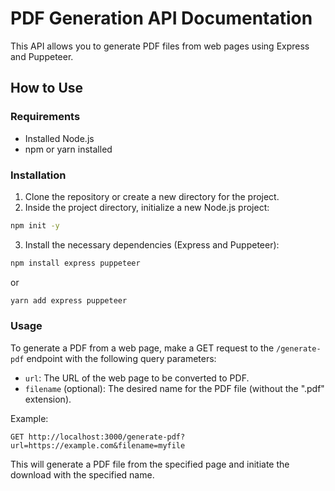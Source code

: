 # PDF Generation API Documentation

This API allows you to generate PDF files from web pages using Express and Puppeteer.

## How to Use

### Requirements

- Installed Node.js
- npm or yarn installed

### Installation

1. Clone the repository or create a new directory for the project.
2. Inside the project directory, initialize a new Node.js project:

```bash
npm init -y
```

3. Install the necessary dependencies (Express and Puppeteer):

```bash
npm install express puppeteer
```

or

```bash
yarn add express puppeteer
```

### Usage

To generate a PDF from a web page, make a GET request to the `/generate-pdf` endpoint with the following query parameters:

- `url`: The URL of the web page to be converted to PDF.
- `filename` (optional): The desired name for the PDF file (without the ".pdf" extension).

Example:

```
GET http://localhost:3000/generate-pdf?url=https://example.com&filename=myfile
```

This will generate a PDF file from the specified page and initiate the download with the specified name.